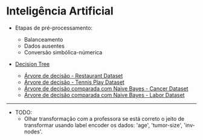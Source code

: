 <h1> Inteligência Artificial </h1>

- Etapas de pré-processamento:
    - Balanceamento
    - Dados ausentes
    - Conversão simbólica-númerica


- [Decision Tree](https://github.com/brunofaria27/artificial-intelligence/tree/main/Decision%20Tree)
    - [Árvore de decisão - Restaurant Dataset](https://github.com/brunofaria27/artificial-intelligence/blob/main/Decision%20Tree/DecisionTreeRestaurant.ipynb)
    - [Árvore de decisão - Tennis Play Dataset](https://github.com/brunofaria27/artificial-intelligence/blob/main/Decision%20Tree/DecisionTreeWeather.ipynb)
    - [Árvore de decisão comparada com Naive Bayes - Cancer Dataset]()
    - [Árvore de decisão comparada com Naive Bayes - Labor Dataset]()

-------------------------------
- TODO:
    - Olhar transformação com a professora se está correto o jeito de transformar usando label encoder os dados: 'age', 'tumor-size', 'inv-nodes'.